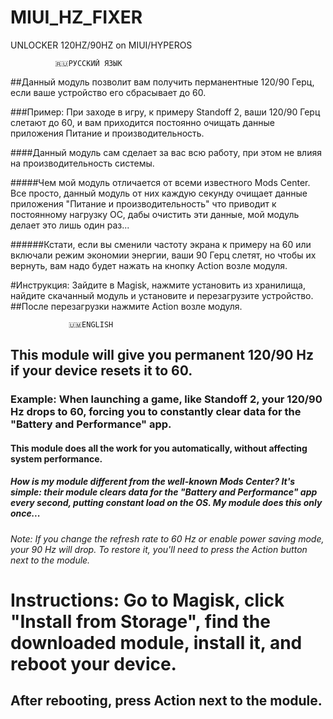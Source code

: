 # MIUI_HZ_FIXER
UNLOCKER 120HZ/90HZ on MIUI/HYPEROS


              🇷🇺РУССКИЙ ЯЗЫК

##Данный модуль позволит вам получить перманентные 120/90 Герц, если ваше устройство его сбрасывает до 60.

###Пример: При заходе в игру, к примеру Standoff 2, ваши 120/90 Герц слетают до 60, и вам приходится постоянно очищать данные приложения Питание и производительность.

####Данный модуль сам сделает за вас всю работу, при этом не влияя на производительность системы.

#####Чем мой модуль отличается от всеми известного Mods Center. Все просто, данный модуль от них каждую секунду очищает данные приложения "Питание и производительность" что приводит к постоянному нагрузку ОС, дабы очистить эти данные, мой модуль делает это лишь один раз...

######Кстати, если вы сменили частоту экрана к примеру на 60 или включали режим экономии энергии, ваши 90 Герц слетят, но чтобы их вернуть, вам надо будет нажать на кнопку Action возле модуля.


#Инструкция: Зайдите в Magisk, нажмите установить из хранилища, найдите скачанный модуль и установите и перезагрузите устройство.
##После перезагрузки нажмите Action возле модуля.


                 🇺🇲ENGLISH

## This module will give you permanent 120/90 Hz if your device resets it to 60.

### Example: When launching a game, like Standoff 2, your 120/90 Hz drops to 60, forcing you to constantly clear data for the "Battery and Performance" app.

#### This module does all the work for you automatically, without affecting system performance.

##### How is my module different from the well-known Mods Center? It's simple: their module clears data for the "Battery and Performance" app every second, putting constant load on the OS. My module does this only once...

###### Note: If you change the refresh rate to 60 Hz or enable power saving mode, your 90 Hz will drop. To restore it, you'll need to press the Action button next to the module.

# Instructions: Go to Magisk, click "Install from Storage", find the downloaded module, install it, and reboot your device.
## After rebooting, press Action next to the module.               
